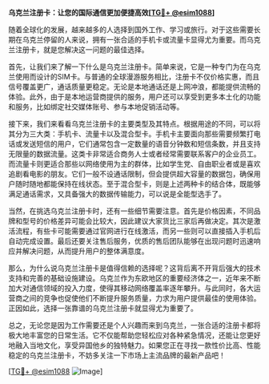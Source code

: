 **乌克兰注册卡：让您的国际通信更加便捷高效[[TG💪+ @esim1088](https://t.me/s/esim1088)]**

随着全球化的发展，越来越多的人选择到国外工作、学习或旅行。对于这些需要长期在乌克兰停留的人来说，拥有一张合适的手机卡或流量卡显得尤为重要。而乌克兰注册卡，就是您解决这一问题的最佳选择。

首先，让我们来了解一下什么是乌克兰注册卡。简单来说，它是一种专门为在乌克兰使用而设计的SIM卡。与普通的全球漫游服务相比，注册卡不仅价格实惠，而且信号覆盖更广，通话质量更稳定。无论是本地通话还是上网冲浪，都能提供流畅的体验。此外，由于是本地运营商提供的服务，用户还可以享受到更多本土化的功能和服务，比如绑定社交媒体账号、参与本地促销活动等。

接下来，我们来看看乌克兰注册卡的主要类型及其特点。根据用途的不同，可以将其分为三大类：手机卡、流量卡以及混合型卡。手机卡主要面向那些需要频繁打电话或发送短信的用户，它们通常包含一定数量的语音分钟数和短信条数，并且支持无限量的数据流量。这类卡非常适合商务人士或者经常需要联系客户的企业员工。而流量卡则更适合那些以网络使用为主的群体，比如学生党、自由职业者或是喜欢追剧看电影的朋友。它们一般不设通话限制，但会提供超大容量的数据包，确保用户随时随地都能保持在线状态。至于混合型卡，则是上述两种卡的结合体，既能够满足通话需求，又具备强大的数据传输能力，可以说是全能型选手了。

当然，在挑选乌克兰注册卡时，还有一些细节需要注意。首先是价格因素，不同品牌和型号的价格差异可能会比较大，因此建议大家货比三家后再做决定。其次是激活流程，有些卡可能需要通过官网进行在线激活，而另一些则可以直接插入手机后自动完成设置。最后还要关注售后服务，优质的售后团队能够在出现问题时迅速响应并解决问题，从而提升用户的整体满意度。

那么，为什么说乌克兰注册卡是值得信赖的选择呢？这背后离不开背后强大的技术支持和完善的基础设施建设。乌克兰作为东欧地区的重要经济体之一，近年来不断加大对通信领域的投入力度，使得其移动网络覆盖率逐年攀升。与此同时，各大运营商之间的竞争也促使他们不断提升服务质量，力求为用户提供最佳的使用体验。正因如此，选择一张靠谱的乌克兰注册卡就显得尤为重要了。

总之，无论您是因为工作需要还是个人兴趣而来到乌克兰，一张合适的注册卡都将极大地丰富您的日常生活。它不仅能帮助您轻松应对各种紧急情况，还能让您更好地融入当地文化，享受异国他乡的独特魅力。如果您正在寻找一款性价比高、性能稳定的乌克兰注册卡，不妨多关注一下市场上主流品牌的最新产品吧！

[[TG💪+ @esim1088](https://t.me/s/esim1088) ![Image](https://i.postimg.cc/4NQfJmqS/Snipaste-2025-05-13-00-14-12.png)]